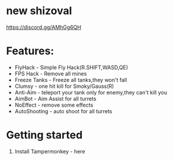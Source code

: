 # new shizoval
https://discord.gg/AMhGg6QH

# Features:

 * FlyHack - Simple Fly Hack(R.SHIFT,WASD,QE)
 * FPS Hack - Remove all mines
 * Freeze Tanks - Freeze all tanks,they won't fall
 * Clumsy - one hit kill for Smoky/Gauss(R)
 * Anti-Aim - teleport your tank only for enemy,they can't kill you
 * AimBot  - Aim Assist for all turrets
 * NoEffect - remove some effects
 * AutoShooting - auto shoot for all turrets

# Getting started
1. Install Tampermonkey - here





